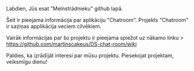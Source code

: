   Labdien, Jūs esat "Melnstrādnieku" github lapā.

Šeit ir pieejama informācija par aplikāciju "Chatroom". Projekts "Chatroom" ir saziņas applikācija veciem cilvēkiem.

Vairāk informācijas par šo projektu ir pieejama spiežot uz nākamo linku > https://github.com/martinscakeus/DS-chat-room/wiki

Paldies, ka izrādījāt interesi par mūsu projektu.
Piesekojat projektam, veiksmīgu dienu! 
